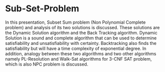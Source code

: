 # Sub-Set-Problem
In this presentation, Subset Sum problem (Non Polynomial Complete problem) and analysis of its two solutions is discussed. These solutions are the Dynamic Solution algorithm and the Back Tracking algorithm. Dynamic Solution is a sound and complete algorithm that can be used to determine satisfiability and unsatisfiability with certainty. Backtracking also finds the satisfiability but will have a time complexity of exponential degree. In addition, analogy between these two algorithms and two other algorithms namely PL-Resolution and Walk-Sat algorithms for 3-CNF SAT problem, which is also NPC problem is discussed.
